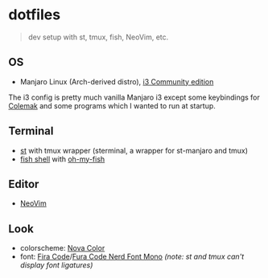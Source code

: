 # dotfiles

> dev setup with st, tmux, fish, NeoVim, etc.

## OS

- Manjaro Linux (Arch-derived distro), [i3 Community edition](https://manjaro.org/download/i3/)

The i3 config is pretty much vanilla Manjaro i3 except some keybindings for [Colemak](https://colemak.com/) and some programs which I wanted to run at startup.

## Terminal

- [st](https://st.suckless.org/) with tmux wrapper (sterminal, a wrapper for st-manjaro and tmux)
- [fish shell](https://fishshell.com/) with [oh-my-fish](https://github.com/oh-my-fish/oh-my-fish)

## Editor

- [NeoVim](https://neovim.io/)

## Look

- colorscheme: [Nova Color](https://trevordmiller.com/projects/nova)
- font: [Fira Code](https://github.com/tonsky/FiraCode)/[Fura Code Nerd Font Mono](https://github.com/ryanoasis/nerd-fonts) _(note: st and tmux can't display font ligatures)_
